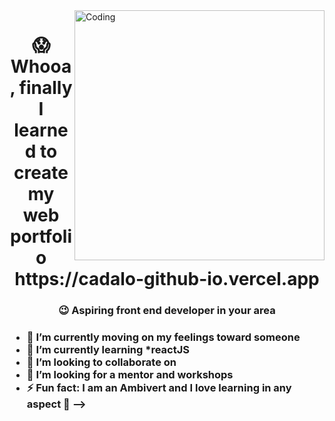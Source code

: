 <img align = "right" alt="Coding" width = "400" src = "![21e2e73eb9a9984e3b407328f65f5e5b](https://user-images.githubusercontent.com/82696971/218397337-3d196c27-0e3f-4a0f-a92e-31bc58a18c34.gif)">

   
<H1 align = "center"> 😱 Whooa, finally I learned to create my web portfolio <br> https://cadalo-github-io.vercel.app </H1> 
<H3 align = "center">  😉 Aspiring front end developer in your area <h3>

- 🔭 I’m currently moving on my feelings toward someone
- 🌱 I’m currently learning *reactJS
- 👯 I’m looking to collaborate on 
- 🤔 I’m looking for a mentor and workshops
- ⚡ Fun fact: I am an Ambivert and I love learning in any aspect 🤠
-->
